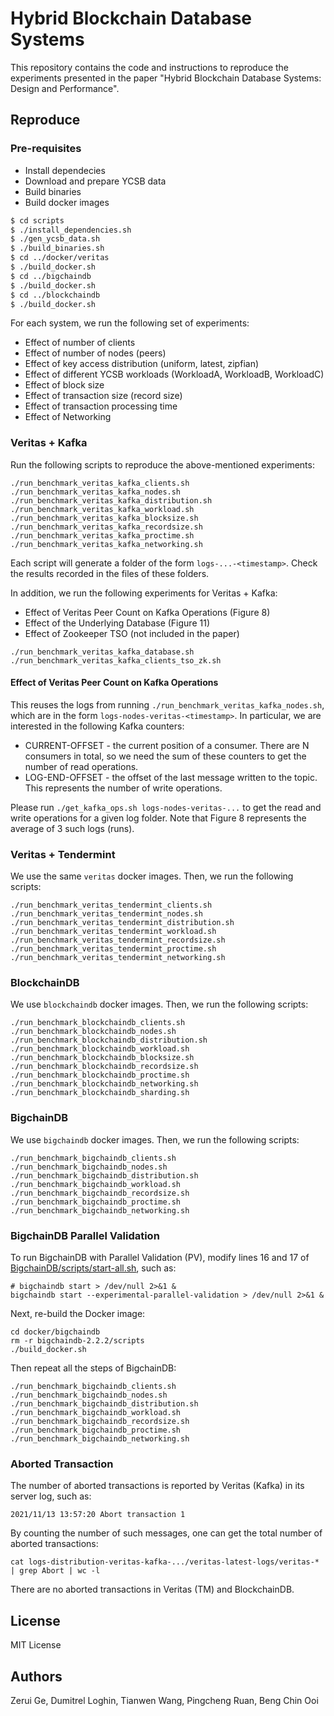 # Hybrid Blockchain Database Systems

This repository contains the code and instructions to reproduce the experiments presented in the paper "Hybrid Blockchain Database Systems: Design and Performance".

## Reproduce

### Pre-requisites

- Install dependecies
- Download and prepare YCSB data
- Build binaries
- Build docker images

```bash
$ cd scripts
$ ./install_dependencies.sh
$ ./gen_ycsb_data.sh 
$ ./build_binaries.sh
$ cd ../docker/veritas
$ ./build_docker.sh
$ cd ../bigchaindb
$ ./build_docker.sh
$ cd ../blockchaindb
$ ./build_docker.sh
```

For each system, we run the following set of experiments:

- Effect of number of clients
- Effect of number of nodes (peers)
- Effect of key access distribution (uniform, latest, zipfian)
- Effect of different YCSB workloads (WorkloadA, WorkloadB, WorkloadC)
- Effect of block size
- Effect of transaction size (record size)
- Effect of transaction processing time
- Effect of Networking

### Veritas + Kafka

Run the following scripts to reproduce the above-mentioned experiments:

```
./run_benchmark_veritas_kafka_clients.sh
./run_benchmark_veritas_kafka_nodes.sh
./run_benchmark_veritas_kafka_distribution.sh
./run_benchmark_veritas_kafka_workload.sh
./run_benchmark_veritas_kafka_blocksize.sh
./run_benchmark_veritas_kafka_recordsize.sh
./run_benchmark_veritas_kafka_proctime.sh
./run_benchmark_veritas_kafka_networking.sh
```

Each script will generate a folder of the form ``logs-...-<timestamp>``. Check the results recorded in the files of these folders.

In addition, we run the following experiments for Veritas + Kafka:

- Effect of Veritas Peer Count on Kafka Operations (Figure 8)
- Effect of the Underlying Database (Figure 11)
- Effect of Zookeeper TSO (not included in the paper)

```
./run_benchmark_veritas_kafka_database.sh
./run_benchmark_veritas_kafka_clients_tso_zk.sh
```

#### Effect of Veritas Peer Count on Kafka Operations

This reuses the logs from running ``./run_benchmark_veritas_kafka_nodes.sh``, which are in the form ``logs-nodes-veritas-<timestamp>``. In particular, we are interested in the following Kafka counters: 

- CURRENT-OFFSET - the current position of a consumer. There are N consumers in total, so we need the sum of these counters to get the number of read operations.
- LOG-END-OFFSET - the offset of the last message written to the topic. This represents the number of write operations.

Please run ``./get_kafka_ops.sh logs-nodes-veritas-...`` to get the read and write operations for a given log folder. Note that Figure 8 represents the average of 3 such logs (runs).


### Veritas + Tendermint

We use the same ``veritas`` docker images. Then, we run the following scripts:

```
./run_benchmark_veritas_tendermint_clients.sh
./run_benchmark_veritas_tendermint_nodes.sh
./run_benchmark_veritas_tendermint_distribution.sh
./run_benchmark_veritas_tendermint_workload.sh
./run_benchmark_veritas_tendermint_recordsize.sh
./run_benchmark_veritas_tendermint_proctime.sh
./run_benchmark_veritas_tendermint_networking.sh
```

### BlockchainDB

We use ``blockchaindb`` docker images. Then, we run the following scripts:

```
./run_benchmark_blockchaindb_clients.sh
./run_benchmark_blockchaindb_nodes.sh
./run_benchmark_blockchaindb_distribution.sh
./run_benchmark_blockchaindb_workload.sh
./run_benchmark_blockchaindb_blocksize.sh
./run_benchmark_blockchaindb_recordsize.sh
./run_benchmark_blockchaindb_proctime.sh
./run_benchmark_blockchaindb_networking.sh
./run_benchmark_blockchaindb_sharding.sh
```

### 

### BigchainDB

We use ``bigchaindb`` docker images. Then, we run the following scripts:

```
./run_benchmark_bigchaindb_clients.sh
./run_benchmark_bigchaindb_nodes.sh
./run_benchmark_bigchaindb_distribution.sh
./run_benchmark_bigchaindb_workload.sh
./run_benchmark_bigchaindb_recordsize.sh
./run_benchmark_bigchaindb_proctime.sh
./run_benchmark_bigchaindb_networking.sh
```

### BigchainDB Parallel Validation

To run BigchainDB with Parallel Validation (PV), modify lines 16 and 17 of [BigchainDB/scripts/start-all.sh](BigchainDB/scripts/start-all.sh), such as:

```
# bigchaindb start > /dev/null 2>&1 &
bigchaindb start --experimental-parallel-validation > /dev/null 2>&1 &
```

Next, re-build the Docker image:

```
cd docker/bigchaindb
rm -r bigchaindb-2.2.2/scripts
./build_docker.sh
```

Then repeat all the steps of BigchainDB:

```
./run_benchmark_bigchaindb_clients.sh
./run_benchmark_bigchaindb_nodes.sh
./run_benchmark_bigchaindb_distribution.sh
./run_benchmark_bigchaindb_workload.sh
./run_benchmark_bigchaindb_recordsize.sh
./run_benchmark_bigchaindb_proctime.sh
./run_benchmark_bigchaindb_networking.sh
```


### Aborted Transaction

The number of aborted transactions is reported by Veritas (Kafka) in its server log, such as:

```
2021/11/13 13:57:20 Abort transaction 1
```

By counting the number of such messages, one can get the total number of aborted transactions:

```
cat logs-distribution-veritas-kafka-.../veritas-latest-logs/veritas-* | grep Abort | wc -l
```

There are no aborted transactions in Veritas (TM) and BlockchainDB.

## License

MIT License

## Authors

Zerui Ge, Dumitrel Loghin, Tianwen Wang, Pingcheng Ruan, Beng Chin Ooi 
